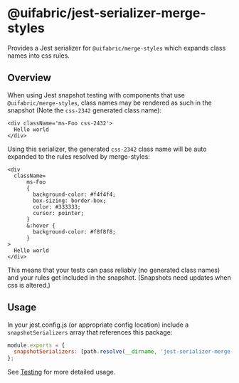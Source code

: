 # @uifabric/jest-serializer-merge-styles

Provides a Jest serializer for `@uifabric/merge-styles` which expands class names into css rules.

## Overview

When using Jest snapshot testing with components that use `@uifabric/merge-styles`, class names may be rendered as such in the snapshot (Note the `css-2342` generated class name):

```
<div className='ms-Foo css-2432'>
  Hello world
</div>
```

Using this serializer, the generated `css-2342` class name will be auto expanded to the rules resolved by merge-styles:

```
<div
  className=
      ms-Foo
      {
        background-color: #f4f4f4;
        box-sizing: border-box;
        color: #333333;
        cursor: pointer;
      }
      &:hover {
        background-color: #f8f8f8;
      }
>
  Hello world
</div>
```

This means that your tests can pass reliably (no generated class names) and your rules get included in the snapshot. (Snapshots need updates when css is altered.)

## Usage

In your jest.config.js (or appropriate config location) include a `snapshotSerializers` array that references this package:

```js
module.exports = {
  snapshotSerializers: [path.resolve(__dirname, 'jest-serializer-merge-styles')],
};
```

See [Testing](https://github.com/microsoft/fluentui/wiki/Testing) for more detailed usage.
